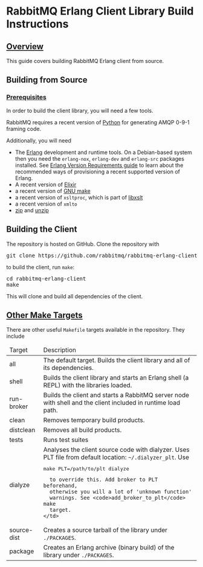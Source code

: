 <!--
Copyright (c) 2007-2021 VMware, Inc. or its affiliates.

All rights reserved. This program and the accompanying materials
are made available under the terms of the under the Apache License,
Version 2.0 (the "License”); you may not use this file except in compliance
with the License. You may obtain a copy of the License at

https://www.apache.org/licenses/LICENSE-2.0

Unless required by applicable law or agreed to in writing, software
distributed under the License is distributed on an "AS IS" BASIS,
WITHOUT WARRANTIES OR CONDITIONS OF ANY KIND, either express or implied.
See the License for the specific language governing permissions and
limitations under the License.
-->

# RabbitMQ Erlang Client Library Build Instructions

## <a id="overview" class="anchor" href="#overview">Overview</a>

This guide covers building RabbitMQ Erlang client from source.


## Building from Source

### <a id="prerequisites" class="anchor" href="#prerequisites">Prerequisites</a>

In order to build the client library, you will need a few tools.

RabbitMQ requires a recent version of [Python](http://www.python.org/download/)
for generating AMQP 0-9-1 framing code.

Additionally, you will need

* The [Erlang](https://www.erlang.org/downloads)
  development and runtime tools. On a Debian-based
  system then you need the `erlang-nox`, `erlang-dev` and
  `erlang-src` packages installed. See [Erlang Version Requirements guide](/which-erlang.html) to learn
  about the recommended ways of provisioning a recent supported version of Erlang.
 * A recent version of [Elixir](https://elixir-lang.org/)
 * a recent version of [GNU make](http://www.gnu.org/software/make/)
 * a recent version of `xsltproc`, which is part of [libxslt](http://xmlsoft.org/XSLT/)
 * a recent version of `xmlto`
 * [zip](http://www.info-zip.org/Zip.html) and [unzip](http://www.info-zip.org/UnZip.html)

## Building the Client

The repository is hosted on GitHub. Clone the repository with

<pre class="lang-bash">
git clone https://github.com/rabbitmq/rabbitmq-erlang-client.git
</pre>

to build the client, run `make`:

<pre class="lang-bash">
cd rabbitmq-erlang-client
make
</pre>

This will clone and build all dependencies of the client.



## <a id="targets" class="anchor" href="#targets">Other Make Targets</a>

There are other useful `Makefile` targets available in the repository. They include

<table>
  <thead>
    <td>Target</td>
    <td>Description</td>
  </thead>

  <tr>
    <td>all</td>
    <td>The default target. Builds the client library and all of its dependencies.</td>
  </tr>

  <tr>
    <td>shell</td>
    <td>
      Builds the client library and starts an Erlang shell (a REPL) with the
      libraries loaded.
    </td>
  </tr>

  <tr>
    <td>run-broker</td>
    <td>
      Builds the client and starts a RabbitMQ server node with shell
      and the client included in runtime load path.
    </td>
  </tr>

  <tr>
    <td>clean</td>
    <td>Removes temporary build products.</td>
  </tr>

  <tr>
    <td>distclean</td>
    <td>Removes all build products.</td>
  </tr>

  <tr>
    <td>tests</td>
    <td>Runs test suites</td>
  </tr>

  <tr>
    <td>dialyze</td>
    <td>
      Analyses the client source code with dialyzer. Uses PLT
      file from default location:
      <code>~/.dialyzer_plt</code>. Use

<pre class="lang-bash">
make PLT=/path/to/plt dialyze
</pre>

      to override this. Add broker to PLT beforehand,
      otherwise you will a lot of 'unknown function'
      warnings. See <code>add_broker_to_plt</code> make
      target.
    </td>
  </tr>


  <tr>
    <td>source-dist</td>
    <td>Creates a source tarball of the library under <code>./PACKAGES</code>.</td>
  </tr>

  <tr>
    <td>package</td>
    <td>Creates an Erlang archive (binary build) of the library under <code>./PACKAGES</code>.</td>
  </tr>
</table>
